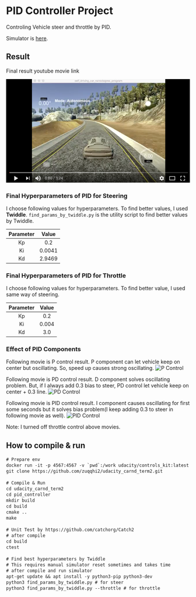 # PID Controller Project

Controling Vehicle steer and throttle by PID.

Simulator is [here](https://github.com/udacity/self-driving-car-sim/releases/).

## Result
[resultss]: ./images/result_ss.png "Result"
[pcontrol]: ./images/p_control.gif "P Control"
[pdcontrol]: ./images/pd_control.gif "PD Control"
[pidcontrol]: ./images/pid_control.gif "PID Control"

Final result youtube movie link

[![PID Control Result(Youtube)][resultss]](https://youtu.be/wUM6mPUW7Yc)

### Final Hyperparameters of PID for Steering

I choose following values for hyperparameters.
To find better values, I used **Twiddle**. `find_params_by_twiddle.py` is the utility script to find better values by Twiddle.

|Parameter|Value      |
|:-------:|:---------:|
|Kp       |0.2        |
|Ki       |0.0041     |
|Kd       |2.9469     |

### Final Hyperparameters of PID for Throttle

I choose following values for hyperparameters.
To find better value, I used same way of steering.

|Parameter|Value      |
|:-------:|:---------:|
|Kp       |0.2        |
|Ki       |0.004      |
|Kd       |3.0        |

### Effect of PID Components

Following movie is P control result.
P component can let vehicle keep on center but oscillating. So, speed up causes strong oscillating.
![P Control][pcontrol]

Following movie is PD control result.
D component solves oscillating problem. But, if I always add 0.3 bias to steer, PD control let vehicle keep on center + 0.3 line.
![PD Control][pdcontrol]

Following movie is PID control result.
I component causes oscillating for first some seconds but it solves bias problem(I keep adding 0.3 to steer in following movie as well).
![PID Control][pidcontrol]

Note: I turned off throttle control above movies.

## How to compile & run

    # Prepare env
    docker run -it -p 4567:4567 -v `pwd`:/work udacity/controls_kit:latest
    git clone https://github.com/zuqqhi2/udacity_carnd_term2.git

    # Compile & Run
    cd udacity_carnd_term2
    cd pid_controller
    mkdir build
    cd build
    cmake ..
    make

    # Unit Test by https://github.com/catchorg/Catch2
    # after compile
    cd build
    ctest

    # Find best hyperparameters by Twiddle
    # This requires manual simulator reset sometimes and takes time
    # after compile and run simulator
    apt-get update && apt install -y python3-pip python3-dev
    python3 find_params_by_twiddle.py # for steer
    python3 find_params_by_twiddle.py --throttle # for throttle

